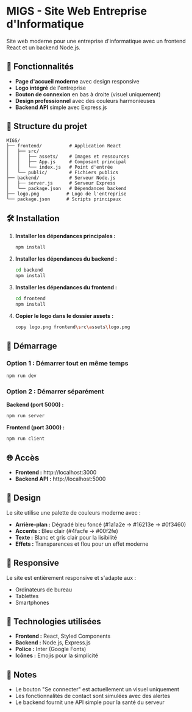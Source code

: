 # MIGS - Site Web Entreprise d'Informatique

Site web moderne pour une entreprise d'informatique avec un frontend React et un backend Node.js.

## 🚀 Fonctionnalités

- **Page d'accueil moderne** avec design responsive
- **Logo intégré** de l'entreprise
- **Bouton de connexion** en bas à droite (visuel uniquement)
- **Design professionnel** avec des couleurs harmonieuses
- **Backend API** simple avec Express.js

## 📁 Structure du projet

```
MIGS/
├── frontend/          # Application React
│   ├── src/
│   │   ├── assets/    # Images et ressources
│   │   ├── App.js     # Composant principal
│   │   └── index.js   # Point d'entrée
│   └── public/        # Fichiers publics
├── backend/           # Serveur Node.js
│   ├── server.js      # Serveur Express
│   └── package.json   # Dépendances backend
├── logo.png          # Logo de l'entreprise
└── package.json      # Scripts principaux
```

## 🛠️ Installation

1. **Installer les dépendances principales :**
   ```bash
   npm install
   ```

2. **Installer les dépendances du backend :**
   ```bash
   cd backend
   npm install
   ```

3. **Installer les dépendances du frontend :**
   ```bash
   cd frontend
   npm install
   ```

4. **Copier le logo dans le dossier assets :**
   ```bash
   copy logo.png frontend\src\assets\logo.png
   ```

## 🚀 Démarrage

### Option 1 : Démarrer tout en même temps
```bash
npm run dev
```

### Option 2 : Démarrer séparément

**Backend (port 5000) :**
```bash
npm run server
```

**Frontend (port 3000) :**
```bash
npm run client
```

## 🌐 Accès

- **Frontend :** http://localhost:3000
- **Backend API :** http://localhost:5000

## 🎨 Design

Le site utilise une palette de couleurs moderne avec :
- **Arrière-plan :** Dégradé bleu foncé (#1a1a2e → #16213e → #0f3460)
- **Accents :** Bleu clair (#4facfe → #00f2fe)
- **Texte :** Blanc et gris clair pour la lisibilité
- **Effets :** Transparences et flou pour un effet moderne

## 📱 Responsive

Le site est entièrement responsive et s'adapte aux :
- Ordinateurs de bureau
- Tablettes
- Smartphones

## 🔧 Technologies utilisées

- **Frontend :** React, Styled Components
- **Backend :** Node.js, Express.js
- **Police :** Inter (Google Fonts)
- **Icônes :** Emojis pour la simplicité

## 📝 Notes

- Le bouton "Se connecter" est actuellement un visuel uniquement
- Les fonctionnalités de contact sont simulées avec des alertes
- Le backend fournit une API simple pour la santé du serveur 